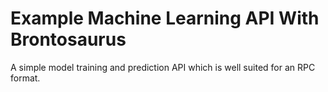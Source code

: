 # Example Machine Learning API With Brontosaurus

A simple model training and prediction API which is well suited for an RPC format.
